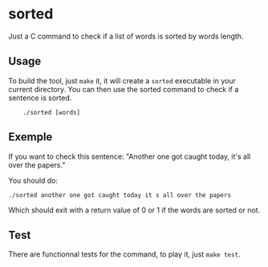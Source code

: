 # sorted

Just a C command to check if a list of words is sorted by words length.

## Usage

To build the tool, just `make` it, it will create a `sorted` executable in your current directory.
You can then use the sorted command to check if a sentence is sorted.

```
    ./sorted [words]
```

## Exemple

If you want to check this sentence: "Another one got caught today, it's all over the papers."

You should do:
```
./sorted another one got caught today it s all over the papers
```

Which should exit with a return value of 0 or 1 if the words are sorted or not.

## Test

There are functionnal tests for the command, to play it, just `make test`.
